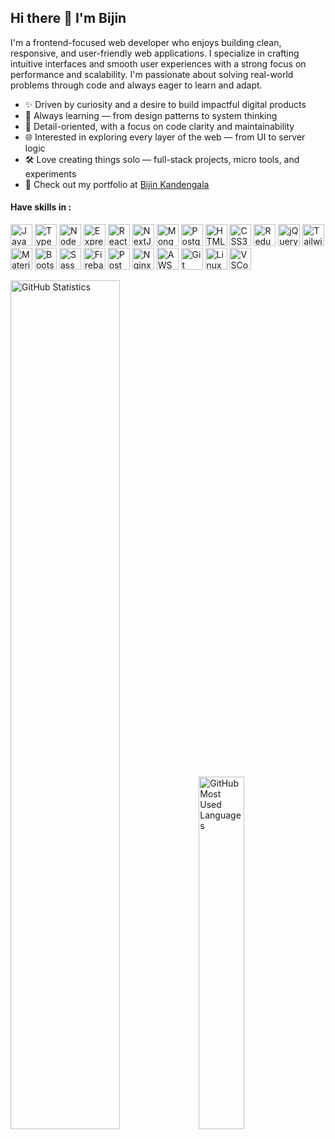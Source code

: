 ## Hi there 👋 I'm Bijin

I'm a frontend-focused web developer who enjoys building clean, responsive, and user-friendly web applications. I specialize in crafting intuitive interfaces and smooth user experiences with a strong focus on performance and scalability. I'm passionate about solving real-world problems through code and always eager to learn and adapt.

- ✨ Driven by curiosity and a desire to build impactful digital products
- 🧠 Always learning — from design patterns to system thinking
- 🎯 Detail-oriented, with a focus on code clarity and maintainability
- 🌐 Interested in exploring every layer of the web — from UI to server logic
- 🛠️ Love creating things solo — full-stack projects, micro tools, and experiments
- 🔗 Check out my portfolio at [Bijin Kandengala](https://bijinkandengala.in)

#### Have skills in :
<p align="left">
  <!-- js -->
  <a href="https://developer.mozilla.org/docs/Web/JavaScript" target="_blank" rel="noreferrer"><img src="https://skillicons.dev/icons?i=js" width="35" alt="JavaScript" /></a>
  <!-- ts -->
  <a href="https://typescriptlang.org" target="_blank" rel="noreferrer"><img src="https://skillicons.dev/icons?i=ts" width="35" alt="TypeScript" /></a>
  <!-- nodejs -->
  <a href="https://nodejs.org" target="_blank" rel="noreferrer"><img src="https://skillicons.dev/icons?i=nodejs" width="35" alt="NodeJS" /></a>
  <!-- expressjs -->
  <a href="https://expressjs.com" target="_blank" rel="noreferrer"><img src="https://skillicons.dev/icons?i=express" width="35" alt="ExpressJS" /></a>
  <!-- reactjs -->
  <a href="https://react.dev" target="_blank" rel="noreferrer"><img src="https://skillicons.dev/icons?i=react" width="35" alt="ReactJS" /></a>
  <!-- nextjs -->
  <a href="https://nextjs.org" target="_blank" rel="noreferrer"><img src="https://skillicons.dev/icons?i=nextjs" width="35" alt="NextJS" /></a>
  <!-- mongodb -->
  <a href="https://mongodb.com" target="_blank" rel="noreferrer"><img src="https://skillicons.dev/icons?i=mongodb" width="35" alt="MongoDB" /></a>
   <!-- postgresql -->
  <a href="https://postgresql.org" target="_blank" rel="noreferrer"><img src="https://skillicons.dev/icons?i=postgresql" width="35" alt="PostgreSQL" /></a>
  <!-- html -->
  <a href="https://developer.mozilla.org/docs/Web/HTML" target="_blank" rel="noreferrer"><img src="https://skillicons.dev/icons?i=html" width="35" alt="HTML5" /></a>
  <!-- css -->
  <a href="https://developer.mozilla.org/docs/Web/CSS" target="_blank" rel="noreferrer"><img src="https://skillicons.dev/icons?i=css" width="35" alt="CSS3" /></a>
  <!-- redux -->
  <a href="https://redux.js.org" target="_blank" rel="noreferrer"><img src="https://skillicons.dev/icons?i=redux" width="35" alt="Redux" /></a>
  <!-- jquery -->
  <a href="https://jquery.com" target="_blank" rel="noreferrer"><img src="https://skillicons.dev/icons?i=jquery" width="35" alt="jQuery" /></a>
  <!-- tailwindcss -->
  <a href="https://tailwindcss.com" target="_blank" rel="noreferrer"><img src="https://skillicons.dev/icons?i=tailwindcss" width="35" alt="TailwindCSS" /></a>
  <!-- mui -->
  <a href="https://mui.com" target="_blank" rel="noreferrer"><img src="https://skillicons.dev/icons?i=materialui" width="35" alt="MaterialUI" /></a>
  <!-- bootstrap -->
  <a href="https://getbootstrap.com" target="_blank" rel="noreferrer"><img src="https://skillicons.dev/icons?i=bootstrap" width="35" alt="Bootstrap" /></a>
  <!-- sass -->
  <a href="https://sass-lang.com" target="_blank" rel="noreferrer"><img src="https://skillicons.dev/icons?i=sass" width="35" alt="Sass" /></a>
  <!-- firebase -->
  <a href="https://firebase.google.com" target="_blank" rel="noreferrer"><img src="https://skillicons.dev/icons?i=firebase" width="35" alt="Firebase" /></a>
  <!-- postman -->
  <a href="https://www.postman.com" target="_blank" rel="noreferrer"><img src="https://skillicons.dev/icons?i=postman" width="35" alt="Postman" /></a>
  <!-- nginx -->
  <a href="https://nginx.org" target="_blank" rel="noreferrer"><img src="https://skillicons.dev/icons?i=nginx" width="35" alt="Nginx" /></a>
  <!-- aws -->
  <a href="https://aws.amazon.com" target="_blank" rel="noreferrer"><img src="https://skillicons.dev/icons?i=aws" width="35" alt="AWS" /></a>
  <!-- git -->
  <a href="https://git-scm.com" target="_blank" rel="noreferrer"><img src="https://skillicons.dev/icons?i=git" width="35" alt="Git" /></a>
  <!-- linux -->
  <a href="https://kernel.org" target="_blank" rel="noreferrer"><img src="https://skillicons.dev/icons?i=linux" width="35" alt="Linux" /></a>
  <!-- vscode -->
  <a href="https://code.visualstudio.com" target="_blank" rel="noreferrer"><img src="https://skillicons.dev/icons?i=vscode" width="35" alt="VSCode" /></a>
</p>

<!-- stats -->
<picture>
  <source media="(prefers-color-scheme: dark)" srcset="https://github-readme-stats.vercel.app/api?username=bijink&show_icons=true&text_color=c9d1d9&icon_color=58a6ff&bg_color=00000000&hide_border=true&custom_title=GitHub%20Statistics&rank_icon=github">
  <source media="(prefers-color-scheme: light)" srcset="https://github-readme-stats.vercel.app/api?username=bijink&show_icons=true&text_color=24292f&icon_color=58a6ff&bg_color=00000000&hide_border=true&custom_title=GitHub%20Statistics&rank_icon=github">
  <img width="59%" alt="GitHub Statistics" src="https://github-readme-stats.vercel.app/api?username=bijink&show_icons=true&text_color=8b949e&icon_color=58a6ff&bg_color=00000000&hide_border=true&custom_title=GitHub%20Statistics&rank_icon=github">
</picture><picture>
  <source media="(prefers-color-scheme: dark)" srcset="https://github-readme-stats.vercel.app/api/top-langs/?username=bijink&layout=compact&text_color=e5eaee&bg_color=00000000&hide_border=true&langs_count=8">
  <source media="(prefers-color-scheme: light)" srcset="https://github-readme-stats.vercel.app/api/top-langs/?username=bijink&layout=compact&text_color=24292f&bg_color=00000000&hide_border=true&langs_count=8">
  <img width="38%" alt="GitHub Most Used Languages" src="https://github-readme-stats.vercel.app/api/top-langs/?username=bijink&layout=compact&text_color=8b949e&bg_color=00000000&hide_border=true&langs_count=8">
</picture>
